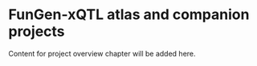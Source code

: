 # FunGen-xQTL atlas and companion projects

Content for project overview chapter will be added here.